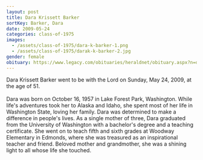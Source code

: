 ```yaml
---
layout: post
title: Dara Krissett Barker
sortKey: Barker, Dara
date: 2009-05-24
categories: class-of-1975
images:
  - /assets/class-of-1975/dara-k-barker-1.png
  - /assets/class-of-1975/darak-k-barker-2.jpg
gender: female
obituary: https://www.legacy.com/obituaries/heraldnet/obituary.aspx?n=dara-krissett-barker&pid=127828486
---
```

Dara Krissett Barker went to be with the Lord on Sunday, May 24, 2009, at the age of 51. \
\
Dara was born on October 16, 1957 in Lake Forest Park, Washington. While life's adventures took her to Alaska and Idaho, she spent most of her life in Washington State, loving her family. Dara was determined to make a difference in people's lives. As a single mother of three, Dara graduated from the University of Washington with a bachelor's degree and a teaching certificate. She went on to teach fifth and sixth grades at Woodway Elementary in Edmonds, where she was treasured as an inspirational teacher and friend. Beloved mother and grandmother, she was a shining light to all whose life she touched.